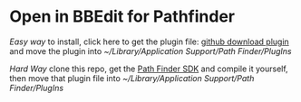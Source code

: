 # Open in BBEdit for Pathfinder #

*Easy way* to install, click here to get the plugin file: [github download plugin](https://github.com/downloads/danmichaelo/pathfinder_open_in_bbedit/pathfinder_open_in_bbedit.plugin.zip) and move the plugin into  _~/Library/Application Support/Path Finder/PlugIns_

*Hard Way* clone this repo, get the [Path Finder SDK](http://www.cocoatech.com/sdk) and compile it yourself, then move that plugin file into _~/Library/Application Support/Path Finder/PlugIns_
